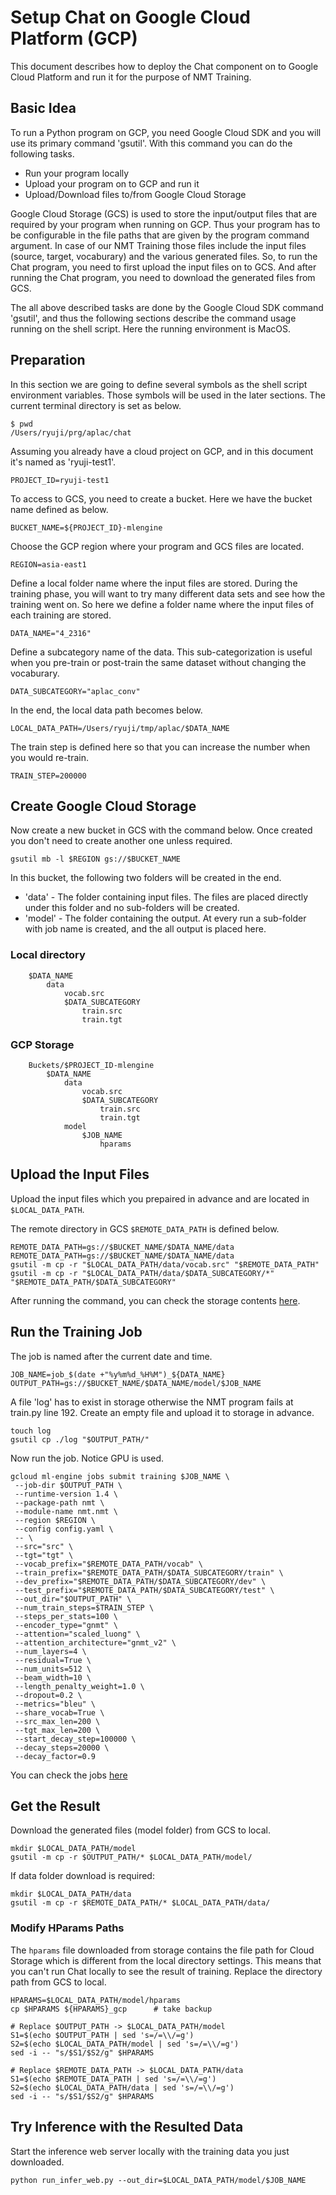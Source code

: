 # Setup Chat on Google Cloud Platform (GCP)

This document describes how to deploy the Chat component on to Google Cloud Platform and run it for the purpose of NMT Training.

## Basic Idea

To run a Python program on GCP, you need Google Cloud SDK and you will use its primary command 'gsutil'. With this command you can do the following tasks.
* Run your program locally
* Upload your program on to GCP and run it
* Upload/Download files to/from Google Cloud Storage

Google Cloud Storage (GCS) is used to store the input/output files that are required by your program when running on GCP. Thus your program has to be configurable in the file paths that are given by the program command argument. In case of our NMT Training those files include the input files (source, target, vocaburary) and the various generated files.
So, to run the Chat program, you need to first upload the input files on to GCS. And after running the Chat program, you need to download the generated files from GCS.

The all above described tasks are done by the Google Cloud SDK command 'gsutil', and thus the following sections describe the command usage running on the shell script.
Here the running environment is MacOS.

## Preparation

In this section we are going to define several symbols as the shell script environment variables. Those symbols will be used in the later sections. The current terminal directory is set as below.
```
$ pwd
/Users/ryuji/prg/aplac/chat
```
Assuming you already have a cloud project on GCP, and in this document it's named as 'ryuji-test1'.
```
PROJECT_ID=ryuji-test1
```
To access to GCS, you need to create a bucket. Here we have the bucket name defined as below.
```
BUCKET_NAME=${PROJECT_ID}-mlengine
```
Choose the GCP region where your program and GCS files are located.
```
REGION=asia-east1
```
Define a local folder name where the input files are stored. During the training phase, you will want to try many different data sets and see how the training went on. So here we define a folder name where the input files of each training are stored.
```
DATA_NAME="4_2316"
```
Define a subcategory name of the data. This sub-categorization is useful when you pre-train or post-train the same dataset without changing the vocaburary.
```
DATA_SUBCATEGORY="aplac_conv"
```
In the end, the local data path becomes below.
```
LOCAL_DATA_PATH=/Users/ryuji/tmp/aplac/$DATA_NAME
```
The train step is defined here so that you can increase the number when you would re-train.
```
TRAIN_STEP=200000
```

## Create Google Cloud Storage

Now create a new bucket in GCS with the command below. Once created you don't need to create another one unless required.
```
gsutil mb -l $REGION gs://$BUCKET_NAME
```
In this bucket, the following two folders will be created in the end.
* 'data' - The folder containing input files. The files are placed directly under this folder and no sub-folders will be created.
* 'model' - The folder containing the output. At every run a sub-folder with job name is created, and the all output is placed here.

### Local directory
```
    $DATA_NAME
        data
            vocab.src
            $DATA_SUBCATEGORY
                train.src
                train.tgt
```
### GCP Storage
```
    Buckets/$PROJECT_ID-mlengine
        $DATA_NAME
            data
                vocab.src
                $DATA_SUBCATEGORY
                    train.src
                    train.tgt
            model
                $JOB_NAME
                    hparams
```

## Upload the Input Files

Upload the input files which you prepaired in advance and are located in ```$LOCAL_DATA_PATH```.

The remote directory in GCS ```$REMOTE_DATA_PATH``` is defined below.
```
REMOTE_DATA_PATH=gs://$BUCKET_NAME/$DATA_NAME/data
REMOTE_DATA_PATH=gs://$BUCKET_NAME/$DATA_NAME/data
gsutil -m cp -r "$LOCAL_DATA_PATH/data/vocab.src" "$REMOTE_DATA_PATH"
gsutil -m cp -r "$LOCAL_DATA_PATH/data/$DATA_SUBCATEGORY/*" "$REMOTE_DATA_PATH/$DATA_SUBCATEGORY"
```

After running the command, you can check the storage contents [here](https://console.cloud.google.com/storage).

## Run the Training Job
The job is named after the current date and time.
```
JOB_NAME=job_$(date +"%y%m%d_%H%M")_${DATA_NAME}
OUTPUT_PATH=gs://$BUCKET_NAME/$DATA_NAME/model/$JOB_NAME
```

A file 'log' has to exist in storage otherwise the NMT program fails at train.py line 192. Create an empty file and upload it to storage in advance.
```
touch log
gsutil cp ./log "$OUTPUT_PATH/"
```

Now run the job. Notice GPU is used.
```
gcloud ml-engine jobs submit training $JOB_NAME \
 --job-dir $OUTPUT_PATH \
 --runtime-version 1.4 \
 --package-path nmt \
 --module-name nmt.nmt \
 --region $REGION \
 --config config.yaml \
 -- \
 --src="src" \
 --tgt="tgt" \
 --vocab_prefix="$REMOTE_DATA_PATH/vocab" \
 --train_prefix="$REMOTE_DATA_PATH/$DATA_SUBCATEGORY/train" \
 --dev_prefix="$REMOTE_DATA_PATH/$DATA_SUBCATEGORY/dev" \
 --test_prefix="$REMOTE_DATA_PATH/$DATA_SUBCATEGORY/test" \
 --out_dir="$OUTPUT_PATH" \
 --num_train_steps=$TRAIN_STEP \
 --steps_per_stats=100 \
 --encoder_type="gnmt" \
 --attention="scaled_luong" \
 --attention_architecture="gnmt_v2" \
 --num_layers=4 \
 --residual=True \
 --num_units=512 \
 --beam_width=10 \
 --length_penalty_weight=1.0 \
 --dropout=0.2 \
 --metrics="bleu" \
 --share_vocab=True \
 --src_max_len=200 \
 --tgt_max_len=200 \
 --start_decay_step=100000 \
 --decay_steps=20000 \
 --decay_factor=0.9
```

You can check the jobs [here](https://console.cloud.google.com/mlengine/jobs)

## Get the Result

Download the generated files (model folder) from GCS to local.
```
mkdir $LOCAL_DATA_PATH/model
gsutil -m cp -r $OUTPUT_PATH/* $LOCAL_DATA_PATH/model/
```

If data folder download is required:
```
mkdir $LOCAL_DATA_PATH/data
gsutil -m cp -r $REMOTE_DATA_PATH/* $LOCAL_DATA_PATH/data/
```

### Modify HParams Paths
The ```hparams``` file downloaded from storage contains the file path for Cloud Storage which is different from the local directory settings. This means that you can't run Chat locally to see the result of training. Replace the directory path from GCS to local.
```
HPARAMS=$LOCAL_DATA_PATH/model/hparams
cp $HPARAMS ${HPARAMS}_gcp      # take backup

# Replace $OUTPUT_PATH -> $LOCAL_DATA_PATH/model
S1=$(echo $OUTPUT_PATH | sed 's=/=\\/=g')
S2=$(echo $LOCAL_DATA_PATH/model | sed 's=/=\\/=g')
sed -i -- "s/$S1/$S2/g" $HPARAMS

# Replace $REMOTE_DATA_PATH -> $LOCAL_DATA_PATH/data
S1=$(echo $REMOTE_DATA_PATH | sed 's=/=\\/=g')
S2=$(echo $LOCAL_DATA_PATH/data | sed 's=/=\\/=g')
sed -i -- "s/$S1/$S2/g" $HPARAMS
```

## Try Inference with the Resulted Data
Start the inference web server locally with the training data you just downloaded.
```
python run_infer_web.py --out_dir=$LOCAL_DATA_PATH/model/$JOB_NAME
```






